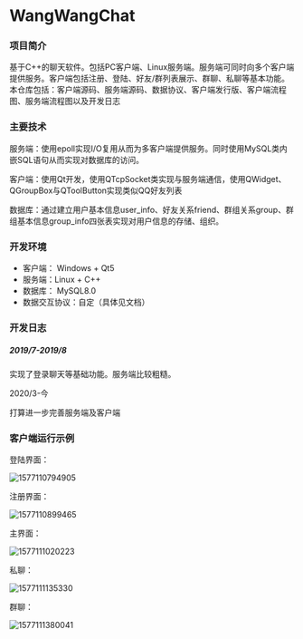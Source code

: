# WangWangChat
### 项目简介

基于C++的聊天软件。包括PC客户端、Linux服务端。服务端可同时向多个客户端提供服务。客户端包括注册、登陆、好友/群列表展示、群聊、私聊等基本功能。本仓库包括：客户端源码、服务端源码、数据协议、客户端发行版、客户端流程图、服务端流程图以及开发日志

### 主要技术

服务端：使用epoll实现I/O复用从而为多客户端提供服务。同时使用MySQL类内嵌SQL语句从而实现对数据库的访问。

客户端：使用Qt开发，使用QTcpSocket类实现与服务端通信，使用QWidget、QGroupBox与QToolButton实现类似QQ好友列表

数据库：通过建立用户基本信息user_info、好友关系friend、群组关系group、群组基本信息group_info四张表实现对用户信息的存储、组织。

### 开发环境

- 客户端： Windows + Qt5
- 服务端：Linux + C++
- 数据库： MySQL8.0
- 数据交互协议：自定（具体见文档）

### 开发日志

##### 2019/7-2019/8

实现了登录聊天等基础功能。服务端比较粗糙。

2020/3-今

打算进一步完善服务端及客户端

### 客户端运行示例

登陆界面：

![1577110794905](http://47.99.95.58/file/githubWangWangChat/1577110794905.png)

注册界面：

![1577110899465](http://47.99.95.58/file/githubWangWangChat/1577110899465.png)

主界面：

![1577111020223](http://47.99.95.58/file/githubWangWangChat/1577111020223.png)

私聊：

![1577111135330](http://47.99.95.58/file/githubWangWangChat/1577111135330.png)

群聊：

![1577111380041](http://47.99.95.58/file/githubWangWangChat/1577111380041.png)
